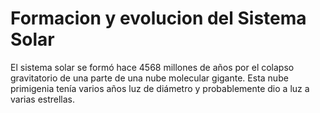 Formacion y evolucion del Sistema Solar
=======================
El sistema solar se formó hace 4568 millones de años por el colapso gravitatorio de una parte de una nube molecular gigante. Esta nube primigenia tenía varios años luz de diámetro y probablemente dio a luz a varias estrellas.
